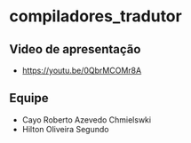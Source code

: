 # compiladores_tradutor
## Video de apresentação
* <https://youtu.be/0QbrMCOMr8A>

## Equipe
* Cayo Roberto Azevedo Chmielswki
* Hilton Oliveira Segundo
